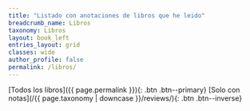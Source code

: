 ```yaml
---
title: "Listado con anotaciones de libros que he leido"
breadcrumb_name: Libros
taxonomy: Libros
layout: book_left
entries_layout: grid
classes: wide
author_profile: false
permalink: /libros/  
---
```


[Todos los libros]({{ page.permalink }}){: .btn .btn--primary} [Solo con notas](/{{ page.taxonomy | downcase }}/reviews/){: .btn .btn--inverse}



